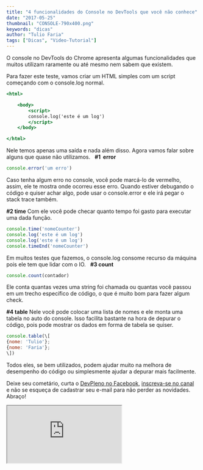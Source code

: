 ```yaml
---
title: "4 funcionalidades do Console no DevTools que você não conhece"
date: "2017-05-25"
thumbnail: "CONSOLE-790x400.png"
keywords: "dicas"
author: "Tulio Faria"
tags: ["Dicas", "Video-Tutorial"]
---
```



O console no DevTools do Chrome apresenta algumas funcionalidades que muitos utilizam raramente ou até mesmo nem sabem que existem.

 Para fazer este teste, vamos criar um HTML simples com um script começando com o console.log normal.

```jsx {numberLines: true}
<html>

    <body>
        <script>
        console.log('este é um log')
        </script>
    </body>

</html>
```

Nele temos apenas uma saída e nada além disso. Agora vamos falar sobre alguns que quase não utilizamos.   **#1  error**

```jsx {numberLines: true}
console.error('um erro')
```

Caso tenha algum erro no console, você pode marcá-lo de vermelho, assim, ele te mostra onde ocorreu esse erro. Quando estiver debugando o código e quiser achar algo, pode usar o console.error e ele irá pegar o stack trace também.   

**#2 time** Com ele você pode checar quanto tempo foi gasto para executar uma dada função.

```jsx {numberLines: true}
console.time('nomeCounter')
console.log('este é um log')
console.log('este é um log')
console.timeEnd('nomeCounter')
```

Em muitos testes que fazemos, o console.log consome recurso da máquina pois ele tem que lidar com o IO.   **#3 count**

```jsx {numberLines: true}
console.count(contador)
```

Ele conta quantas vezes uma string foi chamada ou quantas você passou em um trecho específico de código, o que é muito bom para fazer algum check.   

**#4 table** Nele você pode colocar uma lista de nomes e ele monta uma tabela no auto do console. Isso facilita bastante na hora de depurar o código, pois pode mostrar os dados em forma de tabela se quiser.

```jsx {numberLines: true}
console.table(\[
{nome: 'Tulio'};
{nome: 'Faria'};
\])
```

Todos eles, se bem utilizados, podem ajudar muito na melhora de desempenho do código ou simplesmente ajudar a depurar mais facilmente. 

 Deixe seu cometário, curta o [DevPleno no Facebook](https://www.facebook.com/devpleno), [inscreva-se no canal](https://www.youtube.com/devplenocom) e não se esqueça de cadastrar seu e-mail para não perder as novidades. Abraço!


<div class="embed-responsive embed-responsive-16by9">
 <iframe class="embed-responsive-item" src="https://www.youtube.com/embed/v4GFy72sIR8" allowfullscreen></iframe>
  </div>